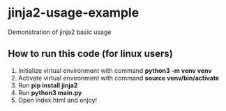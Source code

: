 # jinja2-usage-example
Demonstration of jinja2 basic usage

## How to run this code (for linux users)
1. Initialize virtual environment with command **python3 -m venv venv**
2. Activate virtual environment with command **source venv/bin/activate**
3. Run **pip install jinja2**
4. Run **python3 main.py**
5. Open index.html and enjoy!
